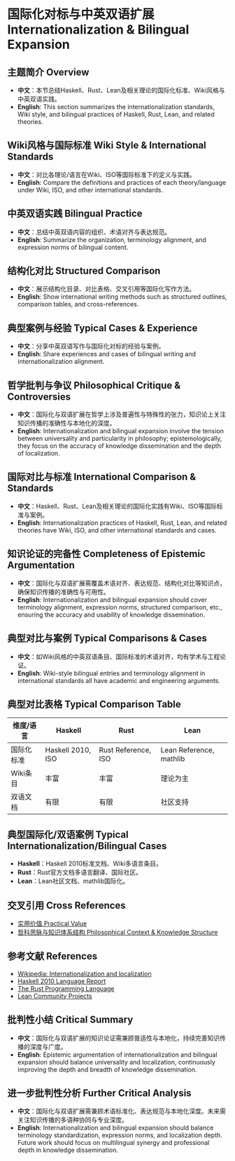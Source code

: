 # 国际化对标与中英双语扩展 Internationalization & Bilingual Expansion

## 主题简介 Overview

- **中文**：本节总结Haskell、Rust、Lean及相关理论的国际化标准、Wiki风格与中英双语实践。
- **English**: This section summarizes the internationalization standards, Wiki style, and bilingual practices of Haskell, Rust, Lean, and related theories.

## Wiki风格与国际标准 Wiki Style & International Standards

- **中文**：对比各理论/语言在Wiki、ISO等国际标准下的定义与实践。
- **English**: Compare the definitions and practices of each theory/language under Wiki, ISO, and other international standards.

## 中英双语实践 Bilingual Practice

- **中文**：总结中英双语内容的组织、术语对齐与表达规范。
- **English**: Summarize the organization, terminology alignment, and expression norms of bilingual content.

## 结构化对比 Structured Comparison

- **中文**：展示结构化目录、对比表格、交叉引用等国际化写作方法。
- **English**: Show international writing methods such as structured outlines, comparison tables, and cross-references.

## 典型案例与经验 Typical Cases & Experience

- **中文**：分享中英双语写作与国际化对标的经验与案例。
- **English**: Share experiences and cases of bilingual writing and internationalization alignment.

## 哲学批判与争议 Philosophical Critique & Controversies

- **中文**：国际化与双语扩展在哲学上涉及普遍性与特殊性的张力，知识论上关注知识传播的准确性与本地化的深度。
- **English**: Internationalization and bilingual expansion involve the tension between universality and particularity in philosophy; epistemologically, they focus on the accuracy of knowledge dissemination and the depth of localization.

## 国际对比与标准 International Comparison & Standards

- **中文**：Haskell、Rust、Lean及相关理论的国际化实践有Wiki、ISO等国际标准与案例。
- **English**: Internationalization practices of Haskell, Rust, Lean, and related theories have Wiki, ISO, and other international standards and cases.

## 知识论证的完备性 Completeness of Epistemic Argumentation

- **中文**：国际化与双语扩展需覆盖术语对齐、表达规范、结构化对比等知识点，确保知识传播的准确性与可用性。
- **English**: Internationalization and bilingual expansion should cover terminology alignment, expression norms, structured comparison, etc., ensuring the accuracy and usability of knowledge dissemination.

## 典型对比与案例 Typical Comparisons & Cases

- **中文**：如Wiki风格的中英双语条目、国际标准的术语对齐，均有学术与工程论证。
- **English**: Wiki-style bilingual entries and terminology alignment in international standards all have academic and engineering arguments.

## 典型对比表格 Typical Comparison Table

| 维度/语言 | Haskell | Rust | Lean |
|-----------|---------|------|------|
| 国际化标准 | Haskell 2010, ISO | Rust Reference, ISO | Lean Reference, mathlib |
| Wiki条目   | 丰富 | 丰富 | 理论为主 |
| 双语文档   | 有限 | 有限 | 社区支持 |

## 典型国际化/双语案例 Typical Internationalization/Bilingual Cases

- **Haskell**：Haskell 2010标准文档、Wiki多语言条目。
- **Rust**：Rust官方文档多语言翻译、国际社区。
- **Lean**：Lean社区文档、mathlib国际化。

## 交叉引用 Cross References

- [实用价值 Practical Value](../PracticalValue/README.md)
- [哲科思脉与知识体系结构 Philosophical Context & Knowledge Structure](../Philosophy_KnowledgeGraph/README.md)

## 参考文献 References

- [Wikipedia: Internationalization and localization](https://en.wikipedia.org/wiki/Internationalization_and_localization)
- [Haskell 2010 Language Report](https://www.haskell.org/onlinereport/haskell2010/)
- [The Rust Programming Language](https://doc.rust-lang.org/book/)
- [Lean Community Projects](https://leanprover-community.github.io/)

## 批判性小结 Critical Summary

- **中文**：国际化与双语扩展的知识论证需兼顾普适性与本地化，持续完善知识传播的深度与广度。
- **English**: Epistemic argumentation of internationalization and bilingual expansion should balance universality and localization, continuously improving the depth and breadth of knowledge dissemination.

## 进一步批判性分析 Further Critical Analysis

- **中文**：国际化与双语扩展需兼顾术语标准化、表达规范与本地化深度。未来需关注知识传播的多语种协同与专业深度。
- **English**: Internationalization and bilingual expansion should balance terminology standardization, expression norms, and localization depth. Future work should focus on multilingual synergy and professional depth in knowledge dissemination.
